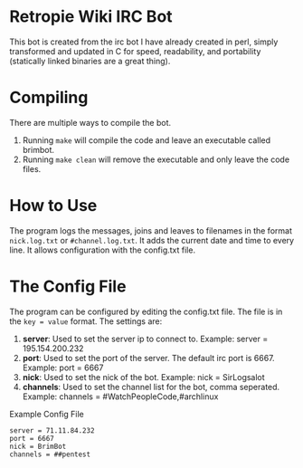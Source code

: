 # Retropie Wiki IRC Bot
This bot is created from the irc bot I have already created in perl, simply
transformed and updated in C for speed, readability, and portability
(statically linked binaries are a great thing).

# Compiling
There are multiple ways to compile the bot.

1. Running `make` will compile the code and leave an executable called brimbot.
2. Running `make clean` will remove the executable and only leave the code files.

# How to Use
The program logs the messages, joins and leaves to filenames in the format
`nick.log.txt` or `#channel.log.txt`. It adds the current date and time to
every line. It allows configuration with the config.txt file.

# The Config File
The program can be configured by editing the config.txt file. The file is in the `key = value` format. The settings are:

1. **server**: Used to set the server ip to connect to. Example: server = 195.154.200.232
2. **port**: Used to set the port of the server. The default irc port is 6667. Example: port = 6667
3. **nick**: Used to set the nick of the bot. Example: nick = SirLogsalot
4. **channels**: Used to set the channel list for the bot, comma seperated. Example: channels = #WatchPeopleCode,#archlinux

Example Config File


    server = 71.11.84.232
    port = 6667
    nick = BrimBot
    channels = ##pentest
